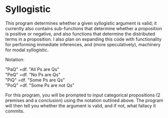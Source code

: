 # Syllogistic

This program determines whether a given syllogistic argument is valid; it currently also contains sub-functions that determine whether a proposition is positive or negative, and also functions that determine the distributed terms in a proposition.
I also plan on expanding this code with functionality for performing immediate inferences, and (more speculatively), machinery for modal syllogistic.

Notation:

"PaQ" =df. "All Ps are Qs"  
"PeQ" =df. "No Ps are Qs"  
"PiQ" =df. "Some Ps are Qs"  
"PoQ" =df. "Some Ps are not Qs"  

For this program, you will be prompted to input categorical propositions (2 premises and a conclusion) using the notation outlined above. The program will then tell you whether the argument is valid, and if not, what fallacy it commits.
